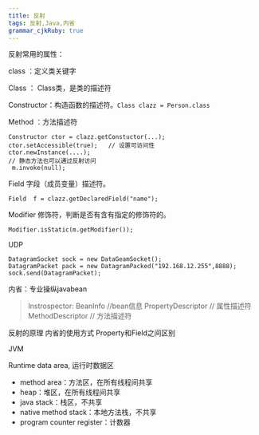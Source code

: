 ```yaml
---
title: 反射 
tags: 反射,Java,内省
grammar_cjkRuby: true
---
```



反射常用的属性：

class ：定义类关键字

Class ： Class类，是类的描述符

Constructor：构造函数的描述符。`Class clazz = Person.class`

Method ：方法描述符 
 


``` stylus
Constructor ctor = clazz.getConstuctor(...);
ctor.setAccessible(true);	// 设置可访问性
ctor.newInstance(....);
// 静态方法也可以通过反射访问
 m.invoke(null);
```

Field
字段（成员变量）描述符。

``` stylus
Field  f = clazz.getDeclaredField("name");

```
Modifier
	修饰符，判断是否有含有指定的修饰符的。
	

``` stylus
Modifier.isStatic(m.getModifier());
```

UDP

	DatagramSocket sock = new DataGeamSocket();
	DatagramPacket pack = new DatagramPacked("192.168.12.255",8888);
	sock.send(DatagramPacket);

内省：专业操纵javabean
> Instrospector:
> BeanInfo  //bean信息
> PropertyDescriptor // 属性描述符
> MethodDescriptor // 方法描述符

反射的原理
内省的使用方式
Property和Field之间区别  


JVM

Runtime data area, 运行时数据区
- method area：方法区，在所有线程间共享
- heap：堆区，在所有线程间共享
- java stack：栈区，不共享
- native method stack：本地方法栈，不共享
- program counter register：计数器